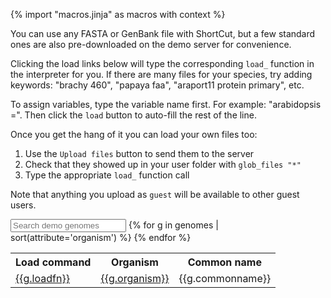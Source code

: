 {% import "macros.jinja" as macros with context %}

You can use any FASTA or GenBank file with ShortCut, but a few standard ones are also pre-downloaded on the demo server for convenience.

Clicking the load links below will type the corresponding `load_` function in the interpreter for you.
If there are many files for your species, try adding keywords: "brachy 460", "papaya faa", "araport11 protein primary", etc.

To assign variables, type the variable name first. For example: "arabidopsis =". Then click the `load` button to auto-fill the rest of the line.

Once you get the hang of it you can load your own files too:

1. Use the `Upload files` button to send them to the server
2. Check that they showed up in your user folder with `glob_files "*"`
3. Type the appropriate `load_` function call

Note that anything you upload as `guest` will be available to other guest users.

<input id="genomesearch" placeholder="Search demo genomes" id="box" type="text"/>

<table id="genomes">
<tr>
  <th>Load command</th>
  <th>Organism</th>
  <!-- <th>Source</th> -->
  <th>Common name</th>
</tr>
{% for g in genomes | sort(attribute='organism') %}
<tr class="genomeblock">
	<td><a href="#" onclick="repl_autorun([' {{g.loadfn | escape}}'], clear_first=false)">{{g.loadfn}}</a></td>
	<td><a href="{{g.url}}" target="_blank">{{g.organism}}</a></td>
	<!-- <td>{{g.source}}</td> -->
	<td>{{g.commonname}}</td>
</tr>
{% endfor %}
</table>
